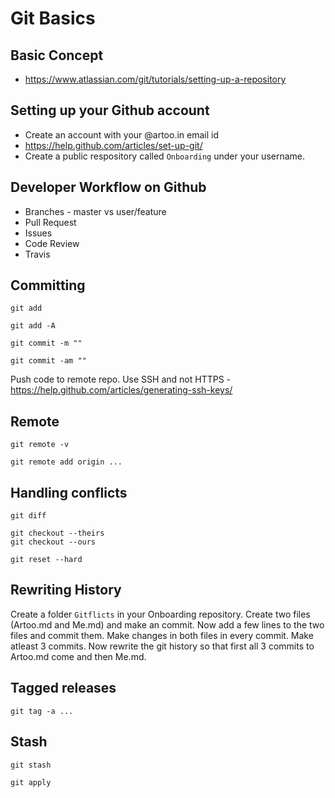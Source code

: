 # Git Basics

## Basic Concept

* https://www.atlassian.com/git/tutorials/setting-up-a-repository

## Setting up your Github account

* Create an account with your @artoo.in email id
* https://help.github.com/articles/set-up-git/
* Create a public respository called `Onboarding` under your username.

## Developer Workflow on Github

* Branches - master vs user/feature
* Pull Request
* Issues
* Code Review
* Travis

## Committing

```
git add
```

```
git add -A
```

```
git commit -m ""
```

```
git commit -am ""
```

Push code to remote repo. Use SSH and not HTTPS - https://help.github.com/articles/generating-ssh-keys/

## Remote
```
git remote -v
```

```
git remote add origin ...
```

## Handling conflicts

```
git diff
```

```
git checkout --theirs
git checkout --ours
```

```
git reset --hard
```

## Rewriting History

Create a folder `Gitflicts` in your Onboarding repository. Create two files (Artoo.md and Me.md) and make an commit. Now add a few lines to the two files and commit them. Make changes in both files in every commit. Make atleast 3 commits. Now rewrite the git history so that first all 3 commits to Artoo.md come and then Me.md.

## Tagged releases

```
git tag -a ... 
```

## Stash

```
git stash
```
```
git apply
```
